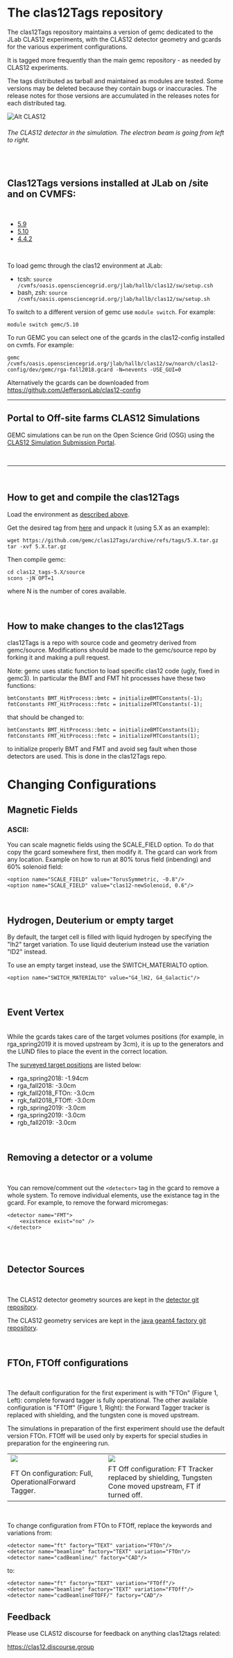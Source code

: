# The clas12Tags repository

The clas12Tags repository maintains a version of gemc dedicated to the JLab CLAS12 experiments,
with the CLAS12 detector geometry and gcards for the various experiment configurations.

It is tagged more frequently than the main gemc repository - as needed by CLAS12 experiments.

The tags distributed as tarball and maintained as modules are tested. Some versions may be deleted because they 
contain bugs or inaccuracies. The release notes for those versions are accumulated in the
releases notes for each distributed tag.

![Alt CLAS12](clas12.png?raw=true "The CLAS12 detector in the simulation. The electron beam is going from left to right.")

###### The CLAS12 detector in the simulation. The electron beam is going from left to right.

<br>

## Clas12Tags versions installed at JLab on /site and on CVMFS:

<br>

- [5.9](release_notes/5.9.md)
- [5.10](release_notes/5.10.md)
- [4.4.2](release_notes/4.4.2.md)

<br>

To load gemc through the clas12 environment at JLab:

- tcsh: `source /cvmfs/oasis.opensciencegrid.org/jlab/hallb/clas12/sw/setup.csh `
- bash, zsh: `source /cvmfs/oasis.opensciencegrid.org/jlab/hallb/clas12/sw/setup.sh`


To switch to a different version of gemc use `module switch`. For example:

```
module switch gemc/5.10
```

To run GEMC you can select one of the gcards in the clas12-config installed on cvmfs. For example:

```
gemc /cvmfs/oasis.opensciencegrid.org/jlab/hallb/clas12/sw/noarch/clas12-config/dev/gemc/rga-fall2018.gcard -N=nevents -USE_GUI=0 
```

Alternatively the gcards can be downloaded from https://github.com/JeffersonLab/clas12-config






---

## Portal to Off-site farms CLAS12 Simulations

GEMC simulations can be run on the Open Science Grid (OSG) using the
<a href="https://gemc.jlab.org/web_interface/index.php"> CLAS12 Simulation Submission Portal</a>.

<br>

---

<br>

## How to get and compile the clas12Tags

Load the environment as [described above](#use-gemc-versions-installed-at-jlab-on-site-and-on-cvmfs-).

Get the desired tag from [here](https://github.com/gemc/clas12Tags/tags) 
and unpack it (using 5.X as an example):

```
wget https://github.com/gemc/clas12Tags/archive/refs/tags/5.X.tar.gz
tar -xvf 5.X.tar.gz
```

Then compile gemc:

```
cd clas12_tags-5.X/source
scons -jN OPT=1
```

where N is the number of cores available.

<br>

## How to make changes to the clas12Tags

clas12Tags is a repo with source code and geometry derived from gemc/source.
Modifications should be made to the gemc/source repo by forking it 
and making a pull request. 

Note: gemc uses static function to load specific clas12 code (ugly, fixed in gemc3). 
In particular the BMT and FMT hit processes have these two functions:

```
bmtConstants BMT_HitProcess::bmtc = initializeBMTConstants(-1);
fmtConstants FMT_HitProcess::fmtc = initializeFMTConstants(-1);
```
that should be changed to:

```
bmtConstants BMT_HitProcess::bmtc = initializeBMTConstants(1);
fmtConstants FMT_HitProcess::fmtc = initializeFMTConstants(1);
```

to initialize properly BMT and FMT and avoid seg fault when those 
detectors are used. This is done in the clas12Tags repo.


# Changing Configurations

## Magnetic Fields

### ASCII:

You can scale magnetic fields using the SCALE_FIELD option. To do that copy the gcard somewhere first, then modify it.
The gcard can work from any location.
Example on how to run at 80% torus field (inbending) and 60% solenoid field:

```
<option name="SCALE_FIELD" value="TorusSymmetric, -0.8"/>
<option name="SCALE_FIELD" value="clas12-newSolenoid, 0.6"/>
```

<br>

## Hydrogen, Deuterium or empty target

By default, the target cell is filled with liquid hydrogen by specifying the "lh2" target variation.
To use liquid deuterium instead use the variation "lD2" instead.

To use an empty target instead, use the SWITCH_MATERIALTO option.

```
<option name="SWITCH_MATERIALTO" value="G4_lH2, G4_Galactic"/>
```

<br>

## Event Vertex

<br>
While the gcards takes care of the target volumes positions (for example, in rga_spring2019 it is moved upstream by 3cm),
it is up to the generators and the LUND files to place the event in the correct location.

The <a href="https://github.com/gemc/clas12Tags/tree/master/5.1/config"> surveyed target positions</a> are listed
below:<br>

- rga_spring2018</b>: -1.94cm
- rga_fall2018</b>:  -3.0cm
- rgk_fall2018_FTOn</b>:  -3.0cm
- rgk_fall2018_FTOff</b>:  -3.0cm
- rgb_spring2019</b>: -3.0cm
- rga_spring2019</b>: -3.0cm
- rgb_fall2019</b>:   -3.0cm

<br>

## Removing a detector or a volume

<br>

You can remove/comment out the ```<detector>``` tag in the gcard to remove a whole system.
To remove individual elements, use the existance tag in the gcard. For example, to remove the forward micromegas:

```
<detector name="FMT">
    <existence exist="no" />
</detector>
```

<br>

<br>

## Detector Sources

<br>

The CLAS12 detector geometry sources are kept in the
<a href="https://github.com/gemc/detectors"> detector git repository</a>.

The CLAS12 geometry services are kept in the
<a href="https://github.com/JeffersonLab/clas12-offline-software/blob/development/common-tools/clas-jcsg/src/main/java/org/jlab/detector/geant4/v2/">
java geant4 factory git repository</a>.

<br>

## FTOn, FTOff configurations

<br>

The default configuration for the first experiment is with "FTOn" (Figure 1, Left): complete forward tagger is fully
operational.
The other available configuration is "FTOff" (Figure 1, Right): the Forward Tagger tracker is replaced with shielding,
and the tungsten cone is moved upstream.

The simulations in preparation of the first experiment should use the default version FTOn.
FTOff will be used only by experts for special studies in preparation for the engineering run.


|                                                                              |                                                                                                         |
|------------------------------------------------------------------------------|---------------------------------------------------------------------------------------------------------|
| <img src="https://raw.githubusercontent.com/gemc/clas12Tags/main/ftOn.png"/> | <img src="https://raw.githubusercontent.com/gemc/clas12Tags/main/ftOn.png"/>                            |
 | FT On configuration: Full, OperationalForward Tagger.                        | FT Off configuration: FT Tracker replaced by shielding, Tungsten Cone moved upstream, FT if turned off. |

<br>

To change configuration from FTOn to FTOff, replace the keywords and variations from:

```
<detector name="ft" factory="TEXT" variation="FTOn"/>
<detector name="beamline" factory="TEXT" variation="FTOn"/>
<detector name="cadBeamline/" factory="CAD"/>
```

to:

```
<detector name="ft" factory="TEXT" variation="FTOff"/>
<detector name="beamline" factory="TEXT" variation="FTOff"/>
<detector name="cadBeamlineFTOFF/" factory="CAD"/>
```

## Feedback

Please use CLAS12 discourse for feedback on anything clas12tags related:

https://clas12.discourse.group

<br>

<br>
